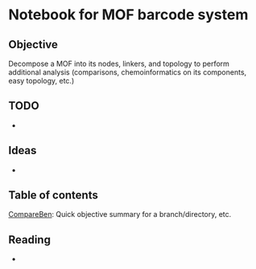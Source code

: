 Notebook for MOF barcode system
========

Objective
---------
Decompose a MOF into its nodes, linkers, and topology to perform additional analysis (comparisons, chemoinformatics on its components, easy topology, etc.)


TODO
----
* 


Ideas
-----
* 



Table of contents
-----------------

[CompareBen](CompareBen/README.md): Quick objective summary for a branch/directory, etc.


Reading
-------
* 

